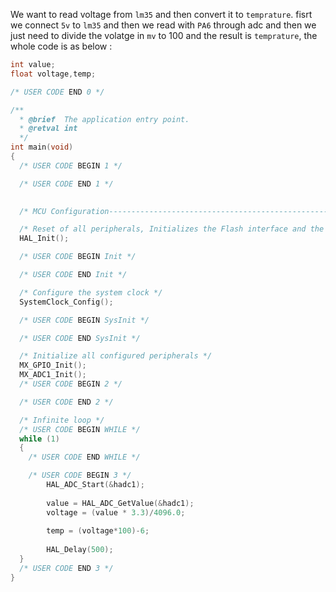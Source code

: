 We want to read voltage from `lm35` and then convert it to `temprature`. fisrt we connect `5v` to `lm35` and then we read with `PA6` through adc and then we just need to divide the volatge in `mv` to 100 and the result is `temprature`, the whole code is as below :

```c
int value;
float voltage,temp;

/* USER CODE END 0 */

/**
  * @brief  The application entry point.
  * @retval int
  */
int main(void)
{
  /* USER CODE BEGIN 1 */

  /* USER CODE END 1 */
  

  /* MCU Configuration--------------------------------------------------------*/

  /* Reset of all peripherals, Initializes the Flash interface and the Systick. */
  HAL_Init();

  /* USER CODE BEGIN Init */

  /* USER CODE END Init */

  /* Configure the system clock */
  SystemClock_Config();

  /* USER CODE BEGIN SysInit */

  /* USER CODE END SysInit */

  /* Initialize all configured peripherals */
  MX_GPIO_Init();
  MX_ADC1_Init();
  /* USER CODE BEGIN 2 */

  /* USER CODE END 2 */

  /* Infinite loop */
  /* USER CODE BEGIN WHILE */
  while (1)
  {
    /* USER CODE END WHILE */

    /* USER CODE BEGIN 3 */
		HAL_ADC_Start(&hadc1);
		
		value = HAL_ADC_GetValue(&hadc1);
		voltage = (value * 3.3)/4096.0;
		
		temp = (voltage*100)-6;
		
		HAL_Delay(500);
  }
  /* USER CODE END 3 */
}
```
